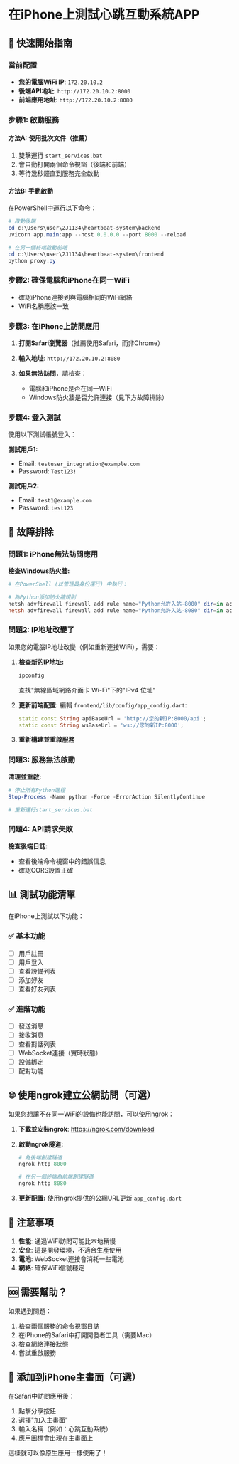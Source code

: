 # 在iPhone上測試心跳互動系統APP

## 📱 快速開始指南

### 當前配置
- **您的電腦WiFi IP**: `172.20.10.2`
- **後端API地址**: `http://172.20.10.2:8000`
- **前端應用地址**: `http://172.20.10.2:8080`

### 步驟1: 啟動服務

#### 方法A: 使用批次文件（推薦）
1. 雙擊運行 `start_services.bat`
2. 會自動打開兩個命令視窗（後端和前端）
3. 等待幾秒鐘直到服務完全啟動

#### 方法B: 手動啟動
在PowerShell中運行以下命令：

```powershell
# 啟動後端
cd c:\Users\user\2J1134\heartbeat-system\backend
uvicorn app.main:app --host 0.0.0.0 --port 8000 --reload

# 在另一個終端啟動前端
cd c:\Users\user\2J1134\heartbeat-system\frontend
python proxy.py
```

### 步驟2: 確保電腦和iPhone在同一WiFi

- 確認iPhone連接到與電腦相同的WiFi網絡
- WiFi名稱應該一致

### 步驟3: 在iPhone上訪問應用

1. **打開Safari瀏覽器**（推薦使用Safari，而非Chrome）

2. **輸入地址**: `http://172.20.10.2:8080`

3. **如果無法訪問**，請檢查：
   - 電腦和iPhone是否在同一WiFi
   - Windows防火牆是否允許連接（見下方故障排除）

### 步驟4: 登入測試

使用以下測試帳號登入：

**測試用戶1:**
- Email: `testuser_integration@example.com`
- Password: `Test123!`

**測試用戶2:**
- Email: `test1@example.com`
- Password: `test123`

## 🔧 故障排除

### 問題1: iPhone無法訪問應用

**檢查Windows防火牆:**

```powershell
# 在PowerShell (以管理員身份運行) 中執行：

# 為Python添加防火牆規則
netsh advfirewall firewall add rule name="Python允許入站-8000" dir=in action=allow protocol=TCP localport=8000
netsh advfirewall firewall add rule name="Python允許入站-8080" dir=in action=allow protocol=TCP localport=8080
```

### 問題2: IP地址改變了

如果您的電腦IP地址改變（例如重新連接WiFi），需要：

1. **檢查新的IP地址:**
   ```powershell
   ipconfig
   ```
   查找"無線區域網路介面卡 Wi-Fi"下的"IPv4 位址"

2. **更新前端配置:**
   編輯 `frontend/lib/config/app_config.dart`:
   ```dart
   static const String apiBaseUrl = 'http://您的新IP:8000/api';
   static const String wsBaseUrl = 'ws://您的新IP:8000';
   ```

3. **重新構建並重啟服務**

### 問題3: 服務無法啟動

**清理並重啟:**
```powershell
# 停止所有Python進程
Stop-Process -Name python -Force -ErrorAction SilentlyContinue

# 重新運行start_services.bat
```

### 問題4: API請求失敗

**檢查後端日誌:**
- 查看後端命令視窗中的錯誤信息
- 確認CORS設置正確

## 📊 測試功能清單

在iPhone上測試以下功能：

### ✅ 基本功能
- [ ] 用戶註冊
- [ ] 用戶登入
- [ ] 查看設備列表
- [ ] 添加好友
- [ ] 查看好友列表

### ✅ 進階功能
- [ ] 發送消息
- [ ] 接收消息
- [ ] 查看對話列表
- [ ] WebSocket連接（實時狀態）
- [ ] 設備綁定
- [ ] 配對功能

## 🌐 使用ngrok建立公網訪問（可選）

如果您想讓不在同一WiFi的設備也能訪問，可以使用ngrok：

1. **下載並安裝ngrok**: https://ngrok.com/download

2. **啟動ngrok隧道:**
   ```powershell
   # 為後端創建隧道
   ngrok http 8000
   
   # 在另一個終端為前端創建隧道  
   ngrok http 8080
   ```

3. **更新配置:**
   使用ngrok提供的公網URL更新 `app_config.dart`

## 📝 注意事項

1. **性能**: 通過WiFi訪問可能比本地稍慢
2. **安全**: 這是開發環境，不適合生產使用
3. **電池**: WebSocket連接會消耗一些電池
4. **網絡**: 確保WiFi信號穩定

## 🆘 需要幫助？

如果遇到問題：
1. 檢查兩個服務的命令視窗日誌
2. 在iPhone的Safari中打開開發者工具（需要Mac）
3. 檢查網絡連接狀態
4. 嘗試重啟服務

## 📱 添加到iPhone主畫面（可選）

在Safari中訪問應用後：
1. 點擊分享按鈕
2. 選擇"加入主畫面"
3. 輸入名稱（例如：心跳互動系統）
4. 應用圖標會出現在主畫面上

這樣就可以像原生應用一樣使用了！
